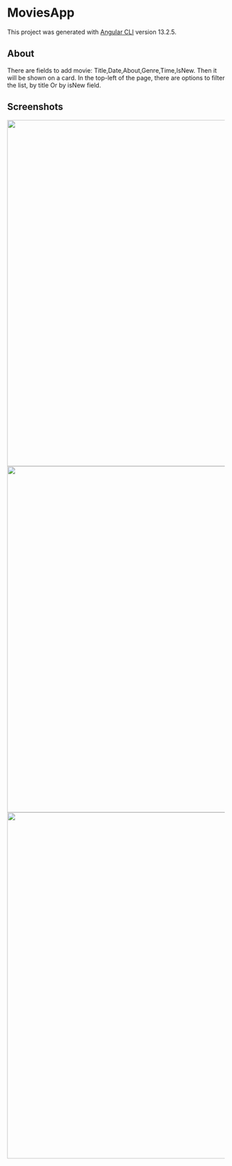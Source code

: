# MoviesApp

This project was generated with [Angular CLI](https://github.com/angular/angular-cli) version 13.2.5.

## About

There are fields to add movie:
Title,Date,About,Genre,Time,IsNew.
Then it will be shown on a card.
In the top-left of the page, there are options to filter the list, by title Or by isNew field.

## Screenshots
<img width=800 src=https://user-images.githubusercontent.com/89860312/158991123-da05efab-0719-45ad-8e87-d84605f1cb1e.png>
<img width=800 src=https://user-images.githubusercontent.com/89860312/158991426-2d234853-330f-429e-b9d0-3be6a43a640c.png>
<img width=800 src=https://user-images.githubusercontent.com/89860312/158991435-24dcb8f3-1683-4826-8b7b-b6a5768aa2f3.png>
